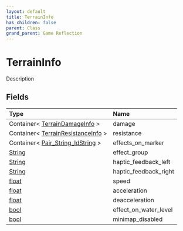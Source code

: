```yaml
---
layout: default
title: TerrainInfo
has_children: false
parent: Class
grand_parent: Game Reflection
---
```

# TerrainInfo
Description 

## Fields

| Type | Name |
|:----------|:--------------|
| Container< [TerrainDamageInfo](/riftbreaker-wiki/docs/game-reflection/classes/terrain_damage_info/) > | damage |
| Container< [TerrainResistanceInfo](/riftbreaker-wiki/docs/game-reflection/components/terrain_resistance_info/) > | resistance |
| Container< [Pair_String_IdString](/riftbreaker-wiki/docs/game-reflection/classes/pair__string__id_string/) > | effects_on_marker |
| [String](/riftbreaker-wiki/docs/game-reflection/components/string/) | effect_group |
| [String](/riftbreaker-wiki/docs/game-reflection/components/string/) | haptic_feedback_left |
| [String](/riftbreaker-wiki/docs/game-reflection/components/string/) | haptic_feedback_right |
| [float](/riftbreaker-wiki/docs/game-reflection/components/float/) | speed |
| [float](/riftbreaker-wiki/docs/game-reflection/components/float/) | acceleration |
| [float](/riftbreaker-wiki/docs/game-reflection/components/float/) | deacceleration |
| [bool](/riftbreaker-wiki/docs/game-reflection/components/bool/) | effect_on_water_level |
| [bool](/riftbreaker-wiki/docs/game-reflection/components/bool/) | minimap_disabled |

